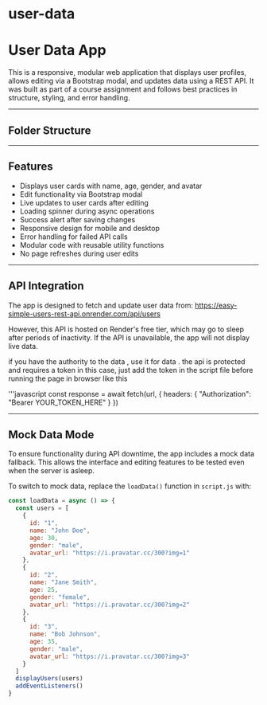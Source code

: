 # user-data
#  User Data App

This is a responsive, modular web application that displays user profiles, allows editing via a Bootstrap modal, and updates data using a REST API. It was built as part of a course assignment and follows best practices in structure, styling, and error handling.

---

## Folder Structure

---

## Features

- Displays user cards with name, age, gender, and avatar
- Edit functionality via Bootstrap modal
- Live updates to user cards after editing
- Loading spinner during async operations
- Success alert after saving changes
- Responsive design for mobile and desktop
- Error handling for failed API calls
- Modular code with reusable utility functions
- No page refreshes during user edits

---

##  API Integration

The app is designed to fetch and update user data from:
https://easy-simple-users-rest-api.onrender.com/api/users




However, this API is hosted on Render's free tier, which may go to sleep after periods of inactivity. If the API is unavailable, the app will not display live data.


if you have the authority to the data , use it for data .
the api is protected and requires a token in this case,
just add the token in the script file before running the page in browser
    like this
    
'''javascript 
const response = await fetch(url, {
  headers: {
    "Authorization": "Bearer YOUR_TOKEN_HERE"
  }
})

---

##  Mock Data Mode

To ensure functionality during API downtime, the app includes a mock data fallback. This allows the interface and editing features to be tested even when the server is asleep.

To switch to mock data, replace the `loadData()` function in `script.js` with:

```javascript
const loadData = async () => {
  const users = [
    {
      id: "1",
      name: "John Doe",
      age: 30,
      gender: "male",
      avatar_url: "https://i.pravatar.cc/300?img=1"
    },
    {
      id: "2",
      name: "Jane Smith",
      age: 25,
      gender: "female",
      avatar_url: "https://i.pravatar.cc/300?img=2"
    },
    {
      id: "3",
      name: "Bob Johnson",
      age: 35,
      gender: "male",
      avatar_url: "https://i.pravatar.cc/300?img=3"
    }
  ]
  displayUsers(users)
  addEventListeners()
}
